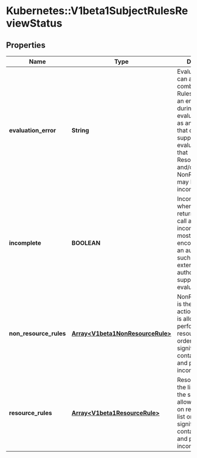 # Kubernetes::V1beta1SubjectRulesReviewStatus

## Properties
Name | Type | Description | Notes
------------ | ------------- | ------------- | -------------
**evaluation_error** | **String** | EvaluationError can appear in combination with Rules. It indicates an error occurred during rule evaluation, such as an authorizer that doesn&#39;t support rule evaluation, and that ResourceRules and/or NonResourceRules may be incomplete. | [optional] 
**incomplete** | **BOOLEAN** | Incomplete is true when the rules returned by this call are incomplete. This is most commonly encountered when an authorizer, such as an external authorizer, doesn&#39;t support rules evaluation. | 
**non_resource_rules** | [**Array&lt;V1beta1NonResourceRule&gt;**](V1beta1NonResourceRule.md) | NonResourceRules is the list of actions the subject is allowed to perform on non-resources. The list ordering isn&#39;t significant, may contain duplicates, and possibly be incomplete. | 
**resource_rules** | [**Array&lt;V1beta1ResourceRule&gt;**](V1beta1ResourceRule.md) | ResourceRules is the list of actions the subject is allowed to perform on resources. The list ordering isn&#39;t significant, may contain duplicates, and possibly be incomplete. | 


